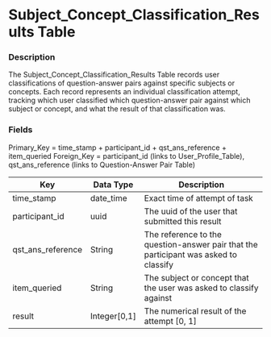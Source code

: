 # Subject_Concept_Classification_Results Table

### Description
The Subject_Concept_Classification_Results Table records user classifications of question-answer pairs against specific subjects or concepts. Each record represents an individual classification attempt, tracking which user classified which question-answer pair against which subject or concept, and what the result of that classification was.

### Fields
Primary_Key = time_stamp + participant_id + qst_ans_reference + item_queried 
Foreign_Key = participant_id (links to User_Profile_Table), qst_ans_reference (links to Question-Answer Pair Table)

|Key|Data Type|Description|
|---|---|---|
|time_stamp|date_time|Exact time of attempt of task|
|participant_id|uuid|The uuid of the user that submitted this result|
|qst_ans_reference|String|The reference to the question-answer pair that the participant was asked to classify|
|item_queried|String|The subject or concept that the user was asked to classify against|
|result|Integer[0,1]|The numerical result of the attempt [0, 1]|